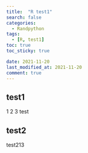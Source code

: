 ```yaml
---
title:  "R test1"
search: false
categories: 
  - Randpython
tags:
  - [R, test1]
toc: true
toc_sticky: true

date: 2021-11-20
last_modified_at: 2021-11-20
comment: true
---
```



## test1

1
2
3
test

## test2

test213